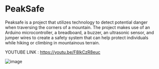 # PeakSafe

Peaksafe is a project that utilizes technology to detect potential danger when traversing the corners of a mountain. The project makes use of an Arduino microcontroller, a breadboard, a buzzer, an ultrasonic sensor, and jumper wires to create a safety system that can help protect individuals while hiking or climbing in mountainous terrain.

   

YOUTUBE LINK :
https://youtu.be/F8lkCzR8euc

![image](https://user-images.githubusercontent.com/89004448/230736209-62e7fdf9-7cba-4294-8dab-a969b237e44f.png)

